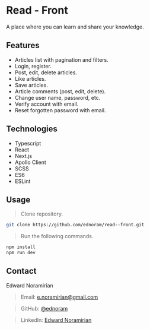 # Read - Front

A place where you can learn and share your knowledge.

## Features

- Articles list with pagination and filters.
- Login, register.
- Post, edit, delete articles.
- Like articles.
- Save articles.
- Article comments (post, edit, delete).
- Change user name, password, etc.
- Verify account with email.
- Reset forgotten password with email.

## Technologies

- Typescript
- React
- Next.js
- Apollo Client
- SCSS
- ES6
- ESLint

## Usage

> Clone repository.

```sh
git clone https://github.com/ednoram/read--front.git
```

> Run the following commands.

```sh
npm install
npm run dev
```

## Contact

Edward Noramirian

> Email: e.noramirian@gmail.com

> GitHub: [@ednoram](https://github.com/ednoram)

> LinkedIn: [Edward Noramirian](https://www.linkedin.com/in/edward-noramirian)
